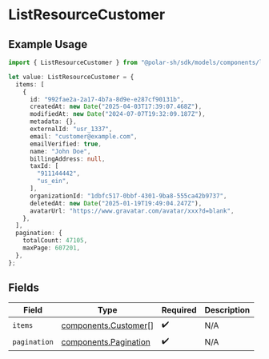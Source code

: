 # ListResourceCustomer

## Example Usage

```typescript
import { ListResourceCustomer } from "@polar-sh/sdk/models/components/listresourcecustomer.js";

let value: ListResourceCustomer = {
  items: [
    {
      id: "992fae2a-2a17-4b7a-8d9e-e287cf90131b",
      createdAt: new Date("2025-04-03T17:39:07.468Z"),
      modifiedAt: new Date("2024-07-07T19:32:09.187Z"),
      metadata: {},
      externalId: "usr_1337",
      email: "customer@example.com",
      emailVerified: true,
      name: "John Doe",
      billingAddress: null,
      taxId: [
        "911144442",
        "us_ein",
      ],
      organizationId: "1dbfc517-0bbf-4301-9ba8-555ca42b9737",
      deletedAt: new Date("2025-01-19T19:49:04.247Z"),
      avatarUrl: "https://www.gravatar.com/avatar/xxx?d=blank",
    },
  ],
  pagination: {
    totalCount: 47105,
    maxPage: 607201,
  },
};
```

## Fields

| Field                                                          | Type                                                           | Required                                                       | Description                                                    |
| -------------------------------------------------------------- | -------------------------------------------------------------- | -------------------------------------------------------------- | -------------------------------------------------------------- |
| `items`                                                        | [components.Customer](../../models/components/customer.md)[]   | :heavy_check_mark:                                             | N/A                                                            |
| `pagination`                                                   | [components.Pagination](../../models/components/pagination.md) | :heavy_check_mark:                                             | N/A                                                            |
